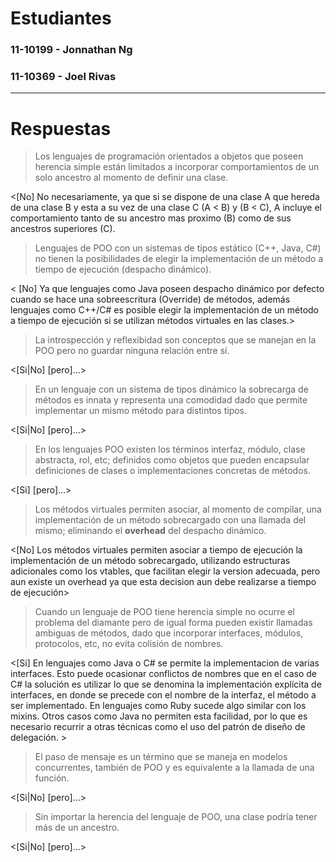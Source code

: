 # Estudiantes
### 11-10199 - Jonnathan Ng
### 11-10369 - Joel Rivas

[comment]: # "Si el grupo es de un solo integrante, elimine la linea anterior"
---
# Respuestas

> Los lenguajes de programación orientados a objetos que poseen herencia simple están limitados a incorporar comportamientos de un solo ancestro al momento de definir una clase.

<[No] No necesariamente, ya que si se dispone de una clase A que hereda de una clase B y esta a su vez de una clase C (A < B) y (B < C), A incluye el comportamiento tanto de su ancestro mas proximo (B) como de sus ancestros superiores (C). 

> Lenguajes de POO con un sistemas de tipos estático (C++, Java, C\#) no tienen la posibilidades de elegir la implementación de un método a tiempo de ejecución (despacho dinámico).

< [No] Ya que lenguajes como Java poseen despacho dinámico por defecto cuando se hace una sobreescritura (Override) de métodos, además lenguajes como C++/C\# es posible elegir la implementación de un método a tiempo de ejecución si se utilizan métodos virtuales en las clases.>

> La introspección y reflexibidad son conceptos que se manejan en la POO pero no guardar ninguna relación entre sí.

<[Si|No] [pero]...>

> En un lenguaje con un sistema de tipos dinámico la sobrecarga de métodos es innata y representa una comodidad dado que permite implementar un mismo método para distintos tipos.

<[Si|No] [pero]...>

> En los lenguajes POO existen los términos interfaz, módulo, clase abstracta, rol, etc; definidos como objetos que pueden encapsular definiciones de clases o implementaciones concretas de métodos.

<[Si] [pero]...>

> Los métodos virtuales permiten asociar, al momento de compilar, una implementación de un método sobrecargado con una llamada del mismo; eliminando el **overhead** del despacho dinámico.

<[No] Los métodos virtuales permiten asociar a tiempo de ejecución la implementación de un método sobrecargado, utilizando estructuras adicionales como los vtables, que facilitan elegir la version adecuada, pero aun existe un overhead ya que esta decision aun debe realizarse a tiempo de ejecución>

> Cuando un lenguaje de POO tiene herencia simple no ocurre el problema del diamante pero de igual forma pueden existir llamadas ambiguas de métodos, dado que incorporar interfaces, módulos, protocolos, etc, no evita colisión de nombres.

<[Si] En lenguajes como Java o C\# se permite la implementacion de varias interfaces. Esto puede ocasionar conflictos de nombres que en el caso de C\# la solución es utilizar lo que se denomina la implementación explícita de interfaces, en donde se precede con el nombre de la interfaz, el método a ser implementado. En lenguajes como Ruby sucede algo similar con los mixins. Otros casos como Java no permiten esta facilidad, por lo que es necesario recurrir a otras técnicas como el uso del patrón de diseño de delegación. >

> El paso de mensaje es un término que se maneja en modelos concurrentes, también de POO y es equivalente a la llamada de una función.

<[Si|No] [pero]...>

> Sin importar la herencia del lenguaje de POO, una clase podría tener más de un ancestro.

<[Si|No] [pero]...>